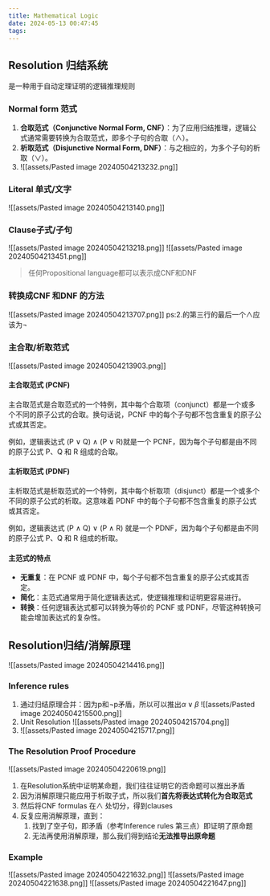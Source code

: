 ```yaml
---
title: Mathematical Logic
date: 2024-05-13 00:47:45
tags:
---
```

## Resolution 归结系统
是一种用于自动定理证明的逻辑推理规则
### Normal form 范式
1. **合取范式（Conjunctive Normal Form, CNF）**：为了应用归结推理，逻辑公式通常需要转换为合取范式，即多个子句的合取（$\land$）。
2. **析取范式（Disjunctive Normal Form, DNF）**：与之相应的，为多个子句的析取（$\lor$）。
3. ![[assets/Pasted image 20240504213232.png]]
### Literal 单式/文字
![[assets/Pasted image 20240504213140.png]]
### Clause子式/子句
![[assets/Pasted image 20240504213218.png]]
![[assets/Pasted image 20240504213451.png]]
>任何Propositional language都可以表示成CNF和DNF 

### 转换成CNF 和DNF 的方法
![[assets/Pasted image 20240504213707.png]]
ps:2.的第三行的最后一个$\land$应该为$\lnot$ 

### 主合取/析取范式
![[assets/Pasted image 20240504213903.png]]
#### 主合取范式 (PCNF)

主合取范式是合取范式的一个特例，其中每个合取项（conjunct）都是一个或多个不同的原子公式的合取。换句话说，PCNF 中的每个子句都不包含重复的原子公式或其否定。

例如，逻辑表达式 (P ∨ Q) ∧ (P ∨ R)就是一个 PCNF，因为每个子句都是由不同的原子公式 P、Q 和 R 组成的合取。

#### 主析取范式 (PDNF)

主析取范式是析取范式的一个特例，其中每个析取项（disjunct）都是一个或多个不同的原子公式的析取。这意味着 PDNF 中的每个子句都不包含重复的原子公式或其否定。

例如，逻辑表达式 (P ∧ Q) ∨ (P ∧ R)  就是一个 PDNF，因为每个子句都是由不同的原子公式 P、Q 和 R 组成的析取。

#### 主范式的特点

- **无重复**：在 PCNF 或 PDNF 中，每个子句都不包含重复的原子公式或其否定。
- **简化**：主范式通常用于简化逻辑表达式，使逻辑推理和证明更容易进行。
- **转换**：任何逻辑表达式都可以转换为等价的 PCNF 或 PDNF，尽管这种转换可能会增加表达式的复杂性。

## Resolution归结/消解原理
![[assets/Pasted image 20240504214416.png]]
### Inference rules


1. 通过归结原理合并：因为p和$\lnot$p矛盾，所以可以推出$\alpha\lor\beta$ 
   ![[assets/Pasted image 20240504215500.png]]
2. Unit Resolution
   ![[assets/Pasted image 20240504215704.png]]
3. ![[assets/Pasted image 20240504215717.png]]
### The Resolution Proof Procedure 
![[assets/Pasted image 20240504220619.png]]
1. 在Resolution系统中证明某命题，我们往往证明它的否命题可以推出矛盾
2. 因为消解原理只能应用于析取子式，所以我们**首先将表达式转化为合取范式**
3. 然后将CNF formulas 在$\land$ 处切分，得到clauses  
4. 反复应用消解原理，直到：
	1. 找到了空子句，即矛盾（参考Inference rules 第三点）即证明了原命题
	2. 无法再使用消解原理，那么我们得到结论**无法推导出原命题**
### Example 
![[assets/Pasted image 20240504221632.png]]
![[assets/Pasted image 20240504221638.png]]
![[assets/Pasted image 20240504221647.png]]


